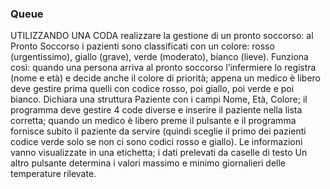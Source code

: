 ### Queue
UTILIZZANDO UNA CODA realizzare la gestione di un pronto soccorso:
al Pronto Soccorso i pazienti sono classificati con un colore: rosso (urgentissimo), giallo (grave),
verde (moderato), bianco (lieve). Funziona così: quando una persona arriva al pronto soccorso
l’infermiere lo registra (nome e età) e decide anche il colore di priorità; appena un medico è libero
deve gestire prima quelli con codice rosso, poi giallo, poi verde e poi bianco. Dichiara una struttura
Paziente con i campi Nome, Età, Colore; il programma deve gestire 4 code diverse e inserire il
paziente nella lista corretta; quando un medico è libero preme il pulsante e il programma fornisce
subito il paziente da servire (quindi sceglie il primo dei pazienti codice verde solo se non ci sono
codici rosso e giallo). Le informazioni vanno visualizzate in una etichetta; i dati prelevati da caselle
di testo Un altro pulsante determina i valori massimo e minimo giornalieri delle temperature
rilevate.